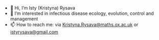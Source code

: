 - 👋 Hi, I’m Isty (Kristyna) Rysava
- 👀 I’m interested in infectious disease ecology, evolution, control and management
- 📫 How to reach me: via Kristyna.Rysava@maths.ox.ac.uk or istyrysava@gmail.com

<!---
IstyRsquared/IstyRsquared is a ✨ special ✨ repository because its `README.md` (this file) appears on your GitHub profile.
You can click the Preview link to take a look at your changes.
--->
